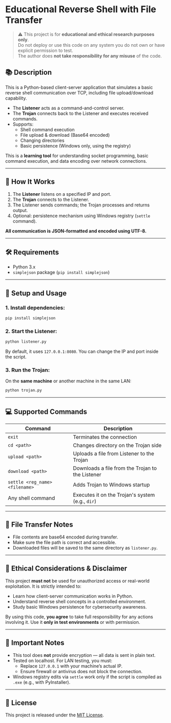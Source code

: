 # Educational Reverse Shell with File Transfer

> ⚠️ This project is for **educational and ethical research purposes only**.  
> Do not deploy or use this code on any system you do not own or have explicit permission to test.  
> The author does **not take responsibility for any misuse** of the code.

## 📚 Description

This is a Python-based client-server application that simulates a basic reverse shell communication over TCP, including file upload/download capability.

- The **Listener** acts as a command-and-control server.
- The **Trojan** connects back to the Listener and executes received commands.
- Supports:
  - Shell command execution
  - File upload & download (Base64 encoded)
  - Changing directories
  - Basic persistence (Windows only, using the registry)

This is a **learning tool** for understanding socket programming, basic command execution, and data encoding over network connections.

---
 
## 🚀 How It Works

1. The **Listener** listens on a specified IP and port.
2. The **Trojan** connects to the Listener.
3. The Listener sends commands; the Trojan processes and returns output.
4. Optional: persistence mechanism using Windows registry (`settle` command).

**All communication is JSON-formatted and encoded using UTF-8.**

---

## 🛠️ Requirements

- Python 3.x
- `simplejson` package (`pip install simplejson`)

---

## 🔧 Setup and Usage

### 1. Install dependencies:

```bash
pip install simplejson
```

### 2. Start the Listener:

```bash
python listener.py
```

By default, it uses `127.0.0.1:8080`. You can change the IP and port inside the script.

### 3. Run the Trojan:

On the **same machine** or another machine in the same LAN:

```bash
python trojan.py
```

---

## 💻 Supported Commands

| Command       | Description                                           |
|---------------|-------------------------------------------------------|
| `exit`        | Terminates the connection                             |
| `cd <path>`   | Changes directory on the Trojan side                  |
| `upload <path>` | Uploads a file from Listener to the Trojan          |
| `download <path>` | Downloads a file from the Trojan to the Listener  |
| `settle <reg_name> <filename>` | Adds Trojan to Windows startup       |
| Any shell command | Executes it on the Trojan's system (e.g., `dir`) |

---

## 📁 File Transfer Notes

- File contents are base64 encoded during transfer.
- Make sure the file path is correct and accessible.
- Downloaded files will be saved to the same directory as `listener.py`.

---

## 🔐 Ethical Considerations & Disclaimer

This project **must not** be used for unauthorized access or real-world exploitation. It is strictly intended to:

- Learn how client-server communication works in Python.
- Understand reverse shell concepts in a controlled environment.
- Study basic Windows persistence for cybersecurity awareness.

By using this code, **you agree** to take full responsibility for any actions involving it. Use it **only in test environments** or with permission.

---

## 📌 Important Notes

- This tool does **not** provide encryption — all data is sent in plain text.
- Tested on localhost. For LAN testing, you must:
  - Replace `127.0.0.1` with your machine’s actual IP.
  - Ensure firewall or antivirus does not block the connection.
- Windows registry edits via `settle` work only if the script is compiled as `.exe` (e.g., with PyInstaller).

---

## 📎 License

This project is released under the [MIT License](LICENSE).
